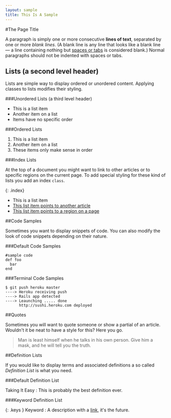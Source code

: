 ```yaml
---
layout: sample
title: This Is A Sample
---
```


#The Page Title

A paragraph is simply one or more consecutive **lines of text**, separated by one or more *blank lines*. (A blank line is any line that looks like a blank line — a line containing nothing but [spaces or tabs](http://manual.macromates.com/en/working_with_text#using_spaces_instead_of_tabs) is considered blank.) Normal paragraphs should not be indented with spaces or tabs.

## Lists (a second level header)

Lists are simple way to display ordered or unordered content. Applying classes to lists modifies their styling.

###Unordered Lists (a third level header)

* This is a list item
* Another item on a list
* Items have no specific order

###Ordered Lists

1. This is a list item
2. Another item on a list
3. These items only make sense in order

###Index Lists

At the top of a document you might want to link to other articles or to specific regions on the current page. To add special styling for these kind of lists you add an index `class`.

{: .index}
* This is a list item
* [This list item points to another article](#)
* [This list item points to a region on a page](#)

##Code Samples

Sometimes you want to display snippets of code. You can also modify the look of code snippets depending on their nature.

###Default Code Samples

    #sample code
    def foo
      bar
    end

###Terminal Code Samples

    $ git push heroku master
    ----> Heroku receiving push
    ----> Rails app detected
    ----> Leaunching ..... done
          http://sushi.heroku.com deployed

##Quotes

Sometimes you will want to quote someone or show a partial of an article. Wouldn't it be neat to have a style for this? Here you go.

> Man is least himself when he talks in his own person. Give him a mask, and he will tell you the truth.


##Definition Lists

If you would like to display terms and associated definitions a so called *Definition List* is what you need.


###Default Definition List

Taking It Easy
: This is probably the best definition ever.

###Keyword Definition List

{: .keys }
Keyword
: A description with a [link](#), it's the future.
